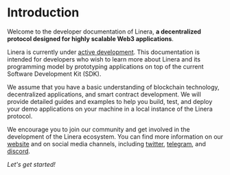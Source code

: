# Introduction

Welcome to the developer documentation of Linera, **a decentralized protocol designed for
highly scalable Web3 applications**.

Linera is currently under [active development](overview.html#what-is-the-current-state-of-the-development-of-linera). This documentation is intended for
developers who wish to learn more about Linera and its programming model by prototyping
applications on top of the current Software Development Kit (SDK).

We assume that you have a basic understanding of blockchain technology, decentralized
applications, and smart contract development. We will provide detailed guides and examples
to help you build, test, and deploy your demo applications on your machine in a local
instance of the Linera protocol.

We encourage you to join our community and get involved in the development of the Linera
ecosystem. You can find more information on our [website](https://linera.io) and on social
media channels, including [twitter](https://twitter.com/linera_io), [telegram](https://t.me/linera_official), and [discord](https://discord.gg/linera).

_Let's get started!_
